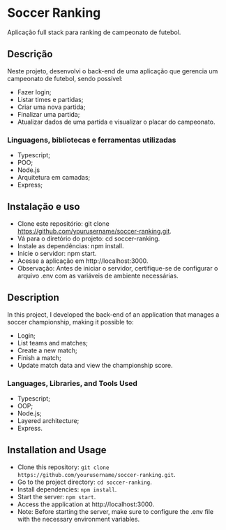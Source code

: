 # Soccer Ranking

Aplicação full stack para ranking de campeonato de futebol.

## Descrição

Neste projeto, desenvolvi o back-end de uma aplicação que gerencia um campeonato de futebol, sendo possível:

- Fazer login;
- Listar times e partidas;
- Criar uma nova partida;
- Finalizar uma partida;
- Atualizar dados de uma partida e visualizar o placar do campeonato.

### Linguagens, bibliotecas e ferramentas utilizadas

- Typescript;
- POO;
- Node.js
- Arquitetura em camadas;
- Express;

## Instalação e uso

- Clone este repositório: git clone https://github.com/yourusername/soccer-ranking.git.
- Vá para o diretório do projeto: cd soccer-ranking.
- Instale as dependências: npm install.
- Inicie o servidor: npm start.
- Acesse a aplicação em http://localhost:3000.
- Observação: Antes de iniciar o servidor, certifique-se de configurar o arquivo .env com as variáveis de ambiente necessárias.

## Description
In this project, I developed the back-end of an application that manages a soccer championship, making it possible to:

- Login;
- List teams and matches;
- Create a new match;
- Finish a match;
- Update match data and view the championship score.

### Languages, Libraries, and Tools Used

- Typescript;
- OOP;
- Node.js;
- Layered architecture;
- Express.

## Installation and Usage

- Clone this repository: `git clone https://github.com/yourusername/soccer-ranking.git`.
- Go to the project directory: `cd soccer-ranking`.
- Install dependencies: `npm install`.
- Start the server: `npm start`.
- Access the application at http://localhost:3000.
- Note: Before starting the server, make sure to configure the .env file with the necessary environment variables.
